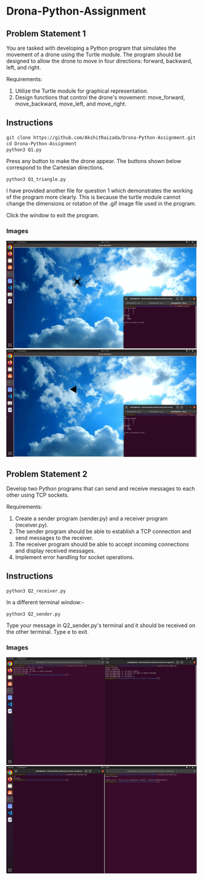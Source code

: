 # Drona-Python-Assignment
## Problem Statement 1

You are tasked with developing a Python program that simulates the movement of a drone using the Turtle module. The program should be designed to allow the drone to move in four directions: forward, backward, left, and right.

Requirements:
1. Utilize the Turtle module for graphical representation.
2. Design functions that control the drone's movement: move_forward, move_backward, move_left, and move_right.

## Instructions
```
git clone https://github.com/AkshitRaizada/Drona-Python-Assignment.git
cd Drona-Python-Assignment
python3 Q1.py
```
Press any button to make the drone appear. The buttons shown below correspond to the Cartesian directions.

```
python3 Q1_triangle.py
```
I have provided another file for question 1 which demonstrates the working of the program more clearly. This is because the turtle module cannot change the dimensions or rotation of the .gif image file used in the program.

Click the window to exit the program.

### Images
![Q1_output_1](https://github.com/AkshitRaizada/Drona-Python-Assignment/blob/main/Q1_output_1.png)
![Q1_output_2](https://github.com/AkshitRaizada/Drona-Python-Assignment/blob/main/Q1_output_2.png)

## Problem Statement 2

Develop two Python programs that can send and receive messages to each other using TCP sockets.

Requirements:
1. Create a sender program (sender.py) and a receiver program (receiver.py).
2. The sender program should be able to establish a TCP connection and send messages to the receiver.
3. The receiver program should be able to accept incoming connections and display received messages.
4. Implement error handling for socket operations.

## Instructions
```
python3 Q2_receiver.py
```
In a different terminal window:-
```
python3 Q2_sender.py
```
Type your message in Q2_sender.py's terminal and it should be received on the other terminal. Type e to exit.

### Images
![Q2_output_1](https://github.com/AkshitRaizada/Drona-Python-Assignment/blob/main/Q2_output_1.png)
![Q2_error_handling](https://github.com/AkshitRaizada/Drona-Python-Assignment/blob/main/Q2_error_handling.png)
